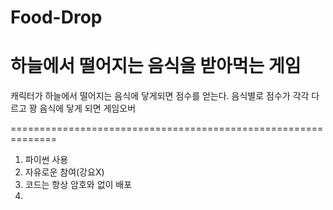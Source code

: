 # Food-Drop
# 하늘에서 떨어지는 음식을 받아먹는 게임
캐릭터가 하늘에서 떨어지는 음식에 닿게되면 점수를 얻는다.
음식별로 점수가 각각 다르고 꽝 음식에 닿게 되면 게임오버

==============================================================
1. 파이썬 사용
2. 자유로운 참여(강요X)
3. 코드는 항상 암호와 없이 배포
4. 
